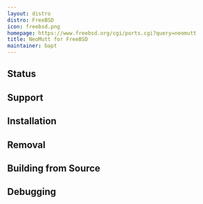```yaml
---
layout: distro
distro: FreeBSD
icon: freebsd.png
homepage: https://www.freebsd.org/cgi/ports.cgi?query=neomutt
title: NeoMutt for FreeBSD
maintainer: bapt
---
```


## Status

## Support

## Installation

## Removal

## Building from Source

## Debugging

